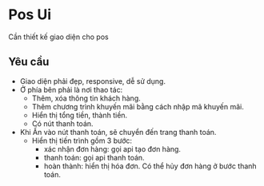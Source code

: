 # Pos Ui

Cần thiết kế giao diện cho pos

## Yêu cầu

- Giao diện phải đẹp, responsive, dễ sử dụng.
- Ở phía bên phải là nơi thao tác:
  - Thêm, xóa thông tin khách hàng.
  - Thêm chương trình khuyến mãi bằng cách nhập mã khuyến mãi.
  - Hiển thị tổng tiền, thành tiền.
  - Có nút thanh toán.
- Khi Ấn vào nút thanh toán, sẽ chuyển đến trang thanh toán.
  - Hiển thị tiến trình gồm 3 bước:
    - xác nhận đơn hàng: gọi api tạo đơn hàng.
    - thanh toán: gọi api thanh toán.
    - hoàn thành: hiển thị hóa đơn.
    Có thể hủy đơn hàng ở bước thanh toán.

